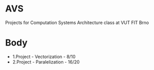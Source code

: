 # AVS
Projects for Computation Systems Architecture class at VUT FIT Brno

# Body
- 1.Project - Vectorization - 8/10
- 2.Project - Paralelization - 16/20
